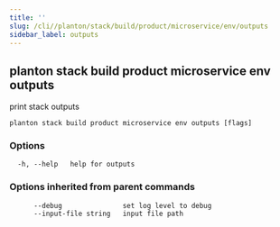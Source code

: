 ```yaml
---
title: ''
slug: /cli//planton/stack/build/product/microservice/env/outputs
sidebar_label: outputs
---
```

## planton stack build product microservice env outputs

print stack outputs

```
planton stack build product microservice env outputs [flags]
```

### Options

```
  -h, --help   help for outputs
```

### Options inherited from parent commands

```
      --debug               set log level to debug
      --input-file string   input file path
```

